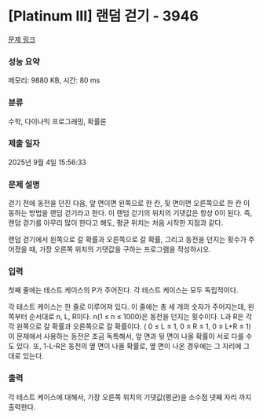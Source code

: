 # [Platinum III] 랜덤 걷기 - 3946 

[문제 링크](https://www.acmicpc.net/problem/3946) 

### 성능 요약

메모리: 9880 KB, 시간: 80 ms

### 분류

수학, 다이나믹 프로그래밍, 확률론

### 제출 일자

2025년 9월 4일 15:56:33

### 문제 설명

<p>걷기 전에 동전을 던진 다음, 앞 면이면 왼쪽으로 한 칸, 뒷 면이면 오른쪽으로 한 칸 이동하는 방법을 랜덤 걷기라고 한다. 이 랜덤 걷기의 위치의 기댓값은 항상 0이 된다. 즉, 랜덤 걷기를 아무리 많이 한다고 해도, 평균 위치는 처음 시작한 지점과 같다.</p>

<p>랜덤 걷기에서 왼쪽으로 갈 확률과 오른쪽으로 갈 확률, 그리고 동전을 던지는 횟수가 주어졌을 때, 가장 오른쪽 위치의 기댓값을 구하는 프로그램을 작성하시오.</p>

### 입력 

 <p>첫째 줄에는 테스트 케이스의 P가 주어진다. 각 테스트 케이스는 모두 독립적이다.</p>

<p>각 테스트 케이스는 한 줄로 이루어져 있다. 이 줄에는 총 세 개의 숫자가 주어지는데, 왼쪽부터 순서대로 n, L, R이다. n(1 ≤ n ≤ 1000)은 동전을 던지는 횟수이다. L과 R은 각각 왼쪽으로 갈 확률과 오른쪽으로 갈 확률이다. ( 0 ≤ L ≤ 1, 0 ≤ R ≤ 1, 0 ≤ L+R ≤ 1) 이 문제에서 사용하는 동전은 조금 독특해서, 앞 면과 뒷 면이 나올 확률이 서로 다를 수도 있다. 또, 1-L-R은 동전의 옆 면이 나올 확률로, 옆 면이 나온 경우에는 그 자리에 그대로 있는다.</p>

### 출력 

 <p>각 테스트 케이스에 대해서, 가장 오른쪽 위치의 기댓값(평균)을 소수점 넷째 자리 까지 출력한다.</p>


